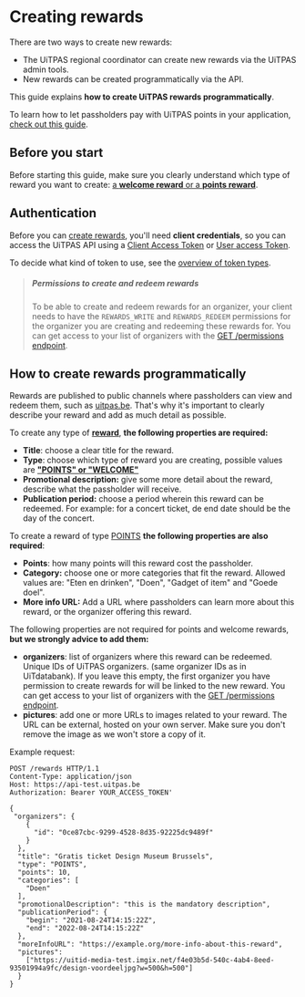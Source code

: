 # Creating rewards

There are two ways to create new rewards:

*   The UiTPAS regional coordinator can create new rewards via the UiTPAS admin tools.
*   New rewards can be created programmatically via the API.

This guide explains **how to create UiTPAS rewards programmatically**.

To learn how to let passholders pay with UiTPAS points in your application, [check out this guide](pay-with-UiTPAS-points.md).

## Before you start

Before starting this guide, make sure you clearly understand which type of reward you want to create: [a **welcome reward** or a **points reward**](terminology.md#rewards).

## Authentication

Before you can [create rewards](/reference/uitpas.json/paths/~1rewards/post), you'll need **client credentials**, so you can access the UiTPAS API using a [Client Access Token](https://publiq.stoplight.io/docs/authentication/docs/client-access-token.md) or [User access Token](https://publiq.stoplight.io/docs/authentication/docs/user-access-token.md).

To decide what kind of token to use, see the [overview of token types](https://publiq.stoplight.io/docs/authentication/docs/methods.md).

> ##### Permissions to create and redeem rewards
>
> To be able to create and redeem rewards for an organizer, your client needs to have the `REWARDS_WRITE` and `REWARDS_REDEEM` permissions for the organizer you are creating and redeeming these rewards for. You can get access to your list of organizers with the [GET /permissions endpoint](/reference/uitpas.json/paths/~1permissions/get).

## How to create rewards programmatically

Rewards are published to public channels where passholders can view and redeem them, such as [uitpas.be](https://www.uitpas.be). That's why it's important to clearly describe your reward and add as much detail as possible.

To create any type of [**reward**](terminology.md#rewards), **the following properties are required:**

*   **Title**: choose a clear title for the reward.
*   **Type**: choose which type of reward you are creating, possible values are [**"POINTS" or "WELCOME"**](terminology.md#rewards)
*   **Promotional description:** give some more detail about the reward, describe what the passholder will receive.
*   **Publication period:** choose a period wherein this reward can be redeemed. For example: for a concert ticket, de end date should be the day of the concert.

To create a reward of type [POINTS](terminology.md#points-rewards) **the following properties are also required**:
*   **Points**: how many points will this reward cost the passholder.
*   **Category:** choose one or more categories that fit the reward. Allowed values are: "Eten en drinken", "Doen", "Gadget of item" and "Goede doel".
*   **More info URL:** Add a URL where passholders can learn more about this reward, or the organizer offering this reward.

The following properties are not required for points and welcome rewards, **but we strongly advice to add them:**

*   **organizers**: list of organizers where this reward can be redeemed. Unique IDs of UiTPAS organizers. (same organizer IDs as in UiTdatabank). If you leave this empty, the first organizer you have permission to create rewards for will be linked to the new reward. You can get access to your list of organizers with the [GET /permissions endpoint](/reference/uitpas.json/paths/~1permissions/get).
*   **pictures**: add one or more URLs to images related to your reward. The URL can be external, hosted on your own server. Make sure you don't remove the image as we won't store a copy of it.

Example request:

```http
POST /rewards HTTP/1.1
Content-Type: application/json
Host: https://api-test.uitpas.be
Authorization: Bearer YOUR_ACCESS_TOKEN'

{
 "organizers": {
    {
      "id": "0ce87cbc-9299-4528-8d35-92225dc9489f"
    }
  },
  "title": "Gratis ticket Design Museum Brussels",
  "type": "POINTS",
  "points": 10,
  "categories": [
    "Doen"
  ],
  "promotionalDescription": "this is the mandatory description",
  "publicationPeriod": {
    "begin": "2021-08-24T14:15:22Z",
    "end": "2022-08-24T14:15:22Z"
  },
  "moreInfoURL": "https://example.org/more-info-about-this-reward",
  "pictures": 
    ["https://uitid-media-test.imgix.net/f4e03b5d-540c-4ab4-8eed-93501994a9fc/design-voordeeljpg?w=500&h=500"]
  }
}
```
